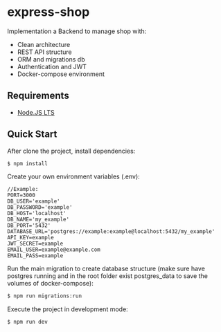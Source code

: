 # express-shop

Implementation a Backend to manage shop with:
* Clean architecture
* REST API structure
* ORM and migrations db
* Authentication and JWT 
* Docker-compose environment

## Requirements

* [Node.JS LTS](https://nodejs.org/es/)

## Quick Start

After clone the project, install dependencies:

```bash
$ npm install
```

Create your own environment variables (.env):

```env
//Example:
PORT=3000
DB_USER='example'
DB_PASSWORD='example'
DB_HOST='localhost'
DB_NAME='my_example'
DB_PORT='5432'
DATABASE_URL='postgres://example:example@localhost:5432/my_example'
API_KEY=example
JWT_SECRET=example
EMAIL_USER=example@example.com
EMAIL_PASS=example
```

Run the main migration to create database structure (make sure have postgres running and in the root folder exist postgres_data to save the volumes of docker-compose):

```bash
$ npm run migrations:run
```

Execute the project in development mode:
```bash
$ npm run dev
```
